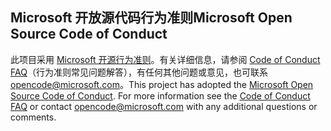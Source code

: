 ## <a name="microsoft-open-source-code-of-conduct"></a><span data-ttu-id="7c4bd-101">Microsoft 开放源代码行为准则</span><span class="sxs-lookup"><span data-stu-id="7c4bd-101">Microsoft Open Source Code of Conduct</span></span>
<span data-ttu-id="7c4bd-p101">此项目采用 [Microsoft 开源行为准则](https://opensource.microsoft.com/codeofconduct/)。有关详细信息，请参阅 [Code of Conduct FAQ](https://opensource.microsoft.com/codeofconduct/faq/)（行为准则常见问题解答），有任何其他问题或意见，也可联系 [opencode@microsoft.com](mailto:opencode@microsoft.com)。</span><span class="sxs-lookup"><span data-stu-id="7c4bd-p101">This project has adopted the [Microsoft Open Source Code of Conduct](https://opensource.microsoft.com/codeofconduct/). For more information see the [Code of Conduct FAQ](https://opensource.microsoft.com/codeofconduct/faq/) or contact [opencode@microsoft.com](mailto:opencode@microsoft.com) with any additional questions or comments.</span></span>